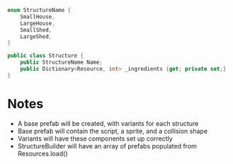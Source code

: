 ```cs
enum StructureName {
	SmallHouse,
	LargeHouse,
	SmallShed, 
	LargeShed,
}

public class Structure {
	public StructureName Name;
	public Dictionary<Resource, int> _ingredients {get; private set;}
}
```

# Notes
- A base prefab will be created, with variants for each structure
- Base prefab will contain the script, a sprite, and a collision shape
- Variants will have these components set up correctly
- StructureBuilder will have an array of prefabs populated from Resources.load()